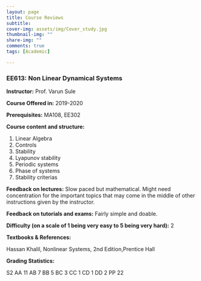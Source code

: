 ```yaml
---
layout: page
title: Course Reviews
subtitle:
cover-img: assets/img/Cover_study.jpg
thumbnail-img: ""
share-img: ""
comments: true
tags: [Academic]

---
```




### EE613: Non Linear Dynamical Systems

**Instructor:**
Prof. Varun Sule

**Course Offered in:**
2019-2020

**Prerequisites:**
MA108, EE302

**Course content and structure:**

1. Linear Algebra
2. Controls
3. Stability
4. Lyapunov stability
5. Periodic systems
6. Phase of systems
7. Stability criterias

**Feedback on lectures:** 
Slow paced but mathematical. Might need concentration for the important topics that may come in the middle of other instructions given by the instructor.

**Feedback on tutorials and exams:**
Fairly simple and doable.

**Difficulty (on a scale of 1 being very easy to 5 being very hard):** 2

**Textbooks & References:** 

Hassan Khalil, Nonlinear Systems, 2nd Edition,Prentice Hall

**Grading Statistics:** 

S2
AA 11 
AB 7 
BB 5 
BC 3 
CC 1 
CD 1 
DD 2 
PP 22 

